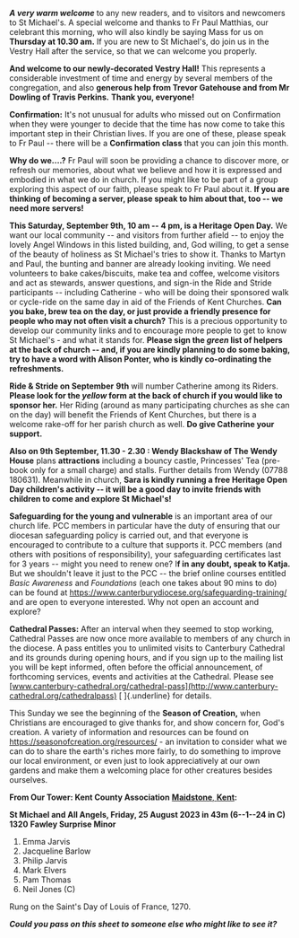 
***A very warm welcome*** to any new readers, and to visitors and
newcomers to St Michael\'s. A special welcome and thanks to Fr Paul
Matthias, our celebrant this morning, who will also kindly be saying
Mass for us on **Thursday at 10.30 am.** If you are new to St
Michael\'s, do join us in the Vestry Hall after the service, so that we
can welcome you properly.

**And welcome to our newly-decorated Vestry Hall!** This represents a
considerable investment of time and energy by several members of the
congregation, and also **generous help from Trevor Gatehouse and from Mr
Dowling of Travis Perkins.** **Thank you, everyone!**

**Confirmation:** It\'s not unusual for adults who missed out on
Confirmation when they were younger to decide that the time has now come
to take this important step in their Christian lives. If you are one of
these, please speak to Fr Paul -- there will be a **Confirmation class**
that you can join this month.

**Why do we....?** Fr Paul will soon be providing a chance to discover
more, or refresh our memories, about what we believe and how it is
expressed and embodied in what we do in church. If you might like to be
part of a group exploring this aspect of our faith, please speak to Fr
Paul about it. **If you are thinking of becoming a server, please speak
to him about that, too -- we need more servers!**

**This Saturday, September 9th, 10 am -- 4 pm, is a Heritage Open
Day.** We want our local community -- and visitors from further afield
-- to enjoy the lovely Angel Windows in this listed building, and, God
willing, to get a sense of the beauty of holiness as St Michael\'s tries
to show it. Thanks to Martyn and Paul, the bunting and banner are
already looking inviting. We need volunteers to bake cakes/biscuits,
make tea and coffee, welcome visitors and act as stewards, answer
questions, and sign-in the Ride and Stride participants -- including
Catherine - who will be doing their sponsored walk or cycle-ride on the
same day in aid of the Friends of Kent Churches. **Can you bake, brew
tea on the day, or just provide a friendly presence for people who may
not often visit a church?** This is a precious opportunity to develop
our community links and to encourage more people to get to know St
Michael\'s - and what it stands for. **Please sign the *green* list of
helpers at the back of church -- and, if you are kindly planning to do
some baking, try to have a word with Alison Ponter, who is kindly
co-ordinating the refreshments.**

**Ride & Stride on September** **9th** will number Catherine among its
Riders. **Please look for the *yellow* form at the back of church if you
would like to sponsor her.** Her Riding (around as many participating
churches as she can on the day) will benefit the Friends of Kent
Churches, but there is a welcome rake-off for her parish church as well.
**Do give Catherine your support.**

**Also on 9th September, 11.30 - 2.30 : Wendy Blackshaw of The Wendy
House** plans **attractions** including a bouncy castle, Princesses\'
Tea (pre-book only for a small charge) and stalls. Further details from
Wendy (07788 180631). Meanwhile in church, **Sara is kindly running a
free Heritage Open Day children\'s activity -- it will be a good day to
invite friends with children to come and explore St Michael\'s!**

**Safeguarding for the young and vulnerable** is an important area of
our church life. PCC members in particular have the duty of ensuring
that our diocesan safeguarding policy is carried out, and that everyone
is encouraged to contribute to a culture that supports it. PCC members
(and others with positions of responsibility), your safeguarding
certificates last for 3 years -- might you need to renew one? I**f in
any doubt, speak to Katja.** But we shouldn\'t leave it just to the PCC
-- the brief online courses entitled *Basic Awareness* and *Foundations*
(each one takes about 90 mins to do) can be found at
<https://www.canterburydiocese.org/safeguarding-training/> and are open
to everyone interested. Why not open an account and explore?

**Cathedral Passes:** After an interval when they seemed to stop
working, Cathedral Passes are now once more available to members of any
church in the diocese. A pass entitles you to unlimited visits to
Canterbury Cathedral and its grounds during opening hours, and if you
sign up to the mailing list you will be kept informed, often before the
official announcement, of forthcoming services, events and activities at
the Cathedral. Please
see [www.canterbury-cathedral.org/cathedral-pass](http://www.canterbury-cathedral.org/cathedralpass)
[ ]{.underline} for details.

This Sunday we see the beginning of the **Season of Creation,** when
Christians are encouraged to give thanks for, and show concern for,
God\'s creation. A variety of information and resources can be found on
<https://seasonofcreation.org/resources/> - an invitation to consider
what we can do to share the earth\'s riches more fairly, to do something
to improve our local environment, or even just to look appreciatively at
our own gardens and make them a welcoming place for other creatures
besides ourselves.

**From Our Tower: Kent County Association** [**Maidstone**,
**Kent**](https://dove.cccbr.org.uk/tower/12644#_blank)**:**

**St Michael and All Angels, Friday, 25 August 2023 in 43m (6--1--24 in
C) 1320** **Fawley Surprise Minor**

1. Emma Jarvis
2. Jacqueline Barlow
3. Philip Jarvis
4. Mark Elvers
5. Pam Thomas
6. Neil Jones (C)

Rung on the Saint\'s Day of Louis of France, 1270.

***Could you pass on this sheet to someone else who might like to see
it?***
